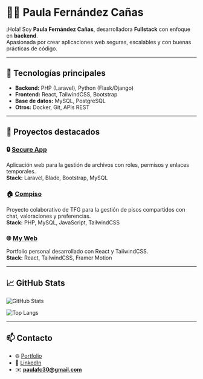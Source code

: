 # 👩‍💻 Paula Fernández Cañas

¡Hola! Soy **Paula Fernández Cañas**, desarrolladora **Fullstack** con enfoque en **backend**.  
Apasionada por crear aplicaciones web seguras, escalables y con buenas prácticas de código.  

---

## 🚀 Tecnologías principales
- **Backend:** PHP (Laravel), Python (Flask/Django)
- **Frontend:** React, TailwindCSS, Bootstrap
- **Base de datos:** MySQL, PostgreSQL
- **Otros:** Docker, Git, APIs REST

---

## 📌 Proyectos destacados

### 🔒 [Secure App](https://github.com/paulafc30/secure-app)
Aplicación web para la gestión de archivos con roles, permisos y enlaces temporales.  
**Stack:** Laravel, Blade, Bootstrap, MySQL

### 🏠 [Compiso](https://github.com/paulafc30/compiso)
Proyecto colaborativo de TFG para la gestión de pisos compartidos con chat, valoraciones y preferencias.  
**Stack:** PHP, MySQL, JavaScript, TailwindCSS

### 🌐 [My Web](https://github.com/paulafc30/my-web)
Portfolio personal desarrollado con React y TailwindCSS.  
**Stack:** React, TailwindCSS, Framer Motion

---

## 📈 GitHub Stats
![GitHub Stats](https://github-readme-stats.vercel.app/api?username=paulafc30&show_icons=true&theme=dracula)

![Top Langs](https://github-readme-stats.vercel.app/api/top-langs/?username=paulafc30&layout=compact&theme=dracula)

---

## 📫 Contacto
- 🌐 [Portfolio](https://paulafernandez.netlify.app)
- 💼 [LinkedIn](https://linkedin.com/in/paulafc30)
- ✉️ **paulafc30@gmail.com**

